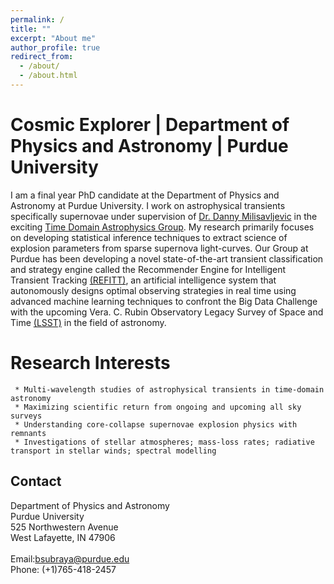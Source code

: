 ```yaml
---
permalink: /
title: ""
excerpt: "About me"
author_profile: true
redirect_from: 
  - /about/
  - /about.html
---
```


Cosmic Explorer | Department of Physics and Astronomy | Purdue University
======

I am a final year PhD candidate at the Department of Physics and Astronomy at Purdue University. I work on astrophysical transients specifically supernovae under supervision of [Dr. Danny Milisavljevic](https://www.physics.purdue.edu/milisavljevic/people.html) in the exciting [Time Domain Astrophysics Group](https://www.physics.purdue.edu/milisavljevic/index.html). My research primarily focuses on developing statistical inference techniques to extract science of explosion parameters from sparse supernova light-curves. Our Group at Purdue has been developing a novel state-of-the-art transient classification and strategy engine called the Recommender Engine for Intelligent Transient Tracking [(REFITT)](https://refitt.physics.purdue.edu/), an artificial intelligence system that autonomously designs optimal observing strategies in real time using advanced machine learning techniques to confront the Big Data Challenge with the upcoming Vera. C. Rubin Observatory Legacy Survey of Space and Time [(LSST)](https://www.lsst.org/) in the field of astronomy. 

Research Interests
======

     * Multi-wavelength studies of astrophysical transients in time-domain astronomy
     * Maximizing scientific return from ongoing and upcoming all sky surveys
     * Understanding core-collapse supernovae explosion physics with remnants
     * Investigations of stellar atmospheres; mass-loss rates; radiative transport in stellar winds; spectral modelling
     
Contact
------
Department of Physics and Astronomy
<br>
Purdue University
<br>
525 Northwestern Avenue
<br>
West Lafayette, IN 47906
<br><br>
Email:bsubraya@purdue.edu
<br>
Phone: (+1)765-418-2457
